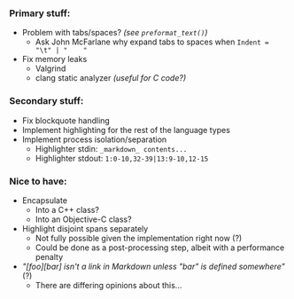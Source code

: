 
### Primary stuff:

- Problem with tabs/spaces? *(see `preformat_text()`)*
    - Ask John McFarlane why expand tabs to spaces when `Indent = "\t" | "    "`
- Fix memory leaks
    - Valgrind
    - clang static analyzer _(useful for C code?)_


### Secondary stuff:

- Fix blockquote handling
- Implement highlighting for the rest of the language types
- Implement process isolation/separation
    - Highlighter stdin: `_markdown_ contents...`
    - Highlighter stdout: `1:0-10,32-39|13:9-10,12-15`


### Nice to have:

- Encapsulate
    - Into a C++ class?
    - Into an Objective-C class?
- Highlight disjoint spans separately
    - Not fully possible given the implementation right now (?)
    - Could be done as a post-processing step, albeit with a performance penalty
- _"[foo][bar] isn't a link in Markdown unless "bar" is defined somewhere"_ (?)
    - There are differing opinions about this...

